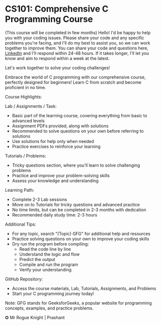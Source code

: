 # CS101: Comprehensive C Programming Course

(This course will be completed in few months) 
Hello! I'd be happy to help you with your coding issues. Please share your code and any specific problems you're facing, and I'll do my best to assist you, so we can work together to improve them.
You can share your code and questions here, [LinkedIn](https://linkedin.com/in/MrRogueKnight) and I'll respond within 24-48 hours. If it takes longer, I'll let you know and aim to respond within a week at the latest.

Let's work together to solve your coding challenges!

Embrace the world of C programming with our comprehensive course, perfectly designed for beginners! Learn C from scratch and become proficient in no time.

Course Highlights:

Lab / Assignments / Task:

- Basic part of the learning course, covering everything from basic to advanced levels
- Assignment PDFs provided, along with solutions
- Recommended to solve questions on your own before referring to solutions
- Use solutions for help only when needed
- Practice exercises to reinforce your learning

Tutorials / Problems:

- Tricky questions section, where you'll learn to solve challenging problems
- Practice and improve your problem-solving skills
- Assess your knowledge and understanding

Learning Path:

- Complete 2-3 Lab sessions
- Move on to Tutorials for tricky questions and advanced practice
- No time limits, but can be completed in 2-3 months with dedication
- Recommended daily study time: 2-3 hours

Additional Tips:

- For any topic, search "(Topic) GFG" for additional help and resources
- Practice solving questions on your own to improve your coding skills
- Dry run the program before compiling:
    - Read the code line by line
    - Understand the logic and flow
    - Predict the output
    - Compile and run the program
    - Verify your understanding

GitHub Repository:

- Access the course materials, Lab, Tutorials, Assignments, and Problems
- Start your C programming journey today!

Note: GFG stands for GeeksforGeeks, a popular website for programming concepts, examples, and practice problems.

✪ Mr Rogue Knight | Prashant
